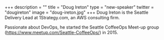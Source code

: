 +++
description = ""
title = "Doug Ireton"
type = "new-speaker"
twitter = "dougireton"
image = "doug-ireton.jpg"
+++
Doug Ireton is the Seattle Delivery Lead at 1Strategy.com, an AWS consulting firm. 

Passionate about DevOps, he started the Seattle CoffeeOps Meet-up group (https://www.meetup.com/Seattle-CoffeeOps/) in 2015.